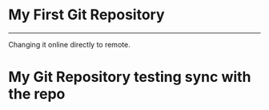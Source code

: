 # My First Git Repository
---
Changing it online directly to remote.
# My Git Repository testing sync with the repo
